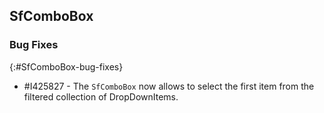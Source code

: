 ## SfComboBox

### Bug Fixes
{:#SfComboBox-bug-fixes}

* \#I425827 - The `SfComboBox` now allows to select the first item from the filtered collection of DropDownItems.
